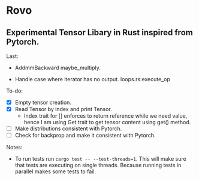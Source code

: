# Rovo

## Experimental Tensor Libary in Rust inspired from Pytorch.

Last:
- AddmmBackward maybe_multiply.

- Handle case where iterator has no output. loops.rs:execute_op

To-do:

- [x] Empty tensor creation.
- [x] Read Tensor by index and print Tensor.
  - Index trait for [] enforces to return reference while we need value, hence I am using Get trait to get tensor content using get() method.
- [ ] Make distributions consistent with Pytorch.
- [ ] Check for backprop and make it consistent with Pytorch.

Notes:

- To run tests run `cargo test -- --test-threads=1`. This will make sure that tests are executing on single threads. Because running tests in parallel makes some tests to fail.
